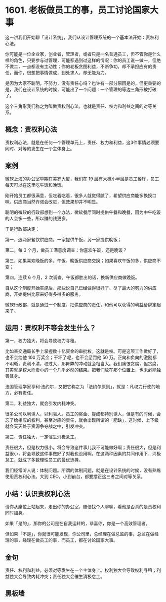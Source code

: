 # 1601. 老板做员工的事，员工讨论国家大事

这一讲我们开始聊「设计系统」，我们从设计管理系统的一个基本法开始：责权利心法。

你可能是一位企业家，创业者，管理者，或者只是一名普通员工，但不管你是什么样的角色，只要参与过管理，可能都遇到过这样的情况：你的员工说一做一，但绝不做二，一点都没有主动性；你的老板贪图利益，不断争功，却不承担应有的责任，而你，很想把事情做成，到处求人，却无能为力。

是因为大家不聪明，不努力，没有责任心吗？也许有一部分原因是的。但更重要的是，我们在设计系统的时候，可能出了一个问题：一个管理的等边三角形被打破了。

这个三角形我们称之为叫做责权利心法，也就是责任、权力和利益之间的对等关系。

## 概念：责权利心法

责权利心法，就是在任何一个管理单元上，责任、权力和利益，这3件事情必须要同时、对等的发生在一个主体身上。

## 案例

微软上海的办公室早期在美罗大厦，我们在 19 层有大概小半层是员工餐厅，员工每天可以在这里吃午饭和晚饭。

刚开始员工都很满意，但吃着吃着，很多人就觉得腻了，希望供应商能多换换口味。供应商当然许诺会改进，但效果却并不明显。

聪明的微软的行政部想到一个办法，微软餐厅同时提供午餐和晚餐，因为中午吃饭的人会多一些，所以赚的钱更多。

于是行政部决定：

第一，选两家餐饮供应商，一家提供午饭，另一家提供晚饭；

第二，每 3 个月，做员工满意度调查：你喜欢午饭，还是晚饭？

第三，如果喜欢晚饭的多，午饭、晚饭供应商交换；如果喜欢午饭的多，供应商不变；

第四，连续 6 个月，2 次调查，午饭都胜出的话，换新供应商做晚饭。

自从这个制度开始实施后，那些说自己已经做得很好了、尽了最大的努力的供应商，开始提供比原来好得多得多的服务。

微软行政部，就是通过一个制度，把供应商的责任，和他可以获得的利益给绑定起来了。

## 运用：责权利不等会发生什么？

第一，权力独大，将会导致权力寻租。

比如某交通局长手上掌握数十亿资金的审批权。这就是权。可是这项工作做好了，也不会给他 100 万奖金；干坏了呢，也不会惩罚他 50 万。正向和负向的激励都不明晰，责利不清，权过大，那舞弊的冲动就会相当大。我们痛恨贪腐，但贪腐，其实就是权大而责小的一个几乎必然的结果。把我们放在那个位置上，也未必能独善其身。

法国管理学家亨利·法约尔，又把它称之为「法约尔原则」，就是：凡权力行使的地方，必有责任。

第二，利益独大，就会引发内耗冲突。

很多公司以利诱人，以利驱人。员工的奖金、提成都特别诱人，但是有的时候，会忘了给相应的权利，甚至对应的责任，就会出现所谓的「肥缺」，这时候，上下级就会天天处于资源争夺战之中，引发冲突。

第三，责任独大，一定催生消极怠工。

责任很大，但是权力很小，将会导致这件事儿我不可能做好啊；责任很大，但是利益很小，将会导致这件事做好了对我也没用啊。在这两种因素的共同作用下，消极怠工，就成了多数理性员工的最优选择。

我们经常听人说：体制问题。所谓的体制问题，就是在设计系统的时候，没有熟练使用责权利心法。大到 CEO，小到前台，都要摆正这三者之间对等关系。

## 小结：认识责权利心法

请你从座位上站起来，走出你的办公室，随便找个人聊聊，看他是否真的是责权利同时加身。

如果「是的」，那你的公司是在自我运转的，恭喜你，你是一个高效管理者。

但如果「不是」，你就很可能发现，你公司里，总经理在做总监的事，总监在做经理的事，经理在做员工的事，而员工，都在讨论国家大事。

## 金句

责任、权利和利益，必须对等发生在一个主体身上。权利独大会导致权利寻租；利益独大会导致内耗冲突；责任独大会催生消极怠工。

## 黑板墙





